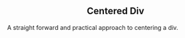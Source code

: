 <h2 align="center"> Centered Div </h2>

A straight forward and practical approach to centering a div. 
